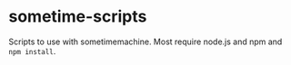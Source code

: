 sometime-scripts
================

Scripts to use with sometimemachine. Most require node.js and npm and `npm install`.
